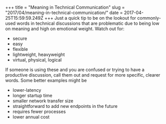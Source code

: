 +++
title = "Meaning in Technical Communication"
slug = "2017/04/meaning-in-technical-communication/"
date = 2017-04-25T15:59:59.249Z
+++
Just a quick tip to be on the lookout for commonly-used words in technical discussions that are problematic due to being low on meaning and high on emotional weight. Watch out for:

- secure
- easy
- flexible
- lightweight, heavyweight
- virtual, physical, logical

If someone is using these and you are confused or trying to have a productive discussion, call them out and request for more specific, clearer words. Some better examples might be

- lower-latency
- longer startup time
- smaller network transfer size
- straightforward to add new endpoints in the future
- requires fewer processes
- lower annual cost
